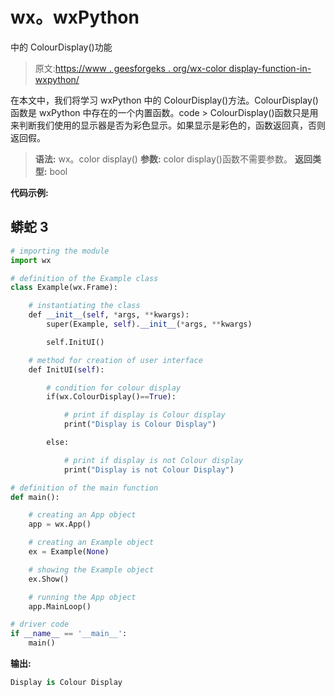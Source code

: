 # wx。wxPython

中的 ColourDisplay()功能

> 原文:[https://www . geesforgeks . org/wx-color display-function-in-wxpython/](https://www.geeksforgeeks.org/wx-colourdisplay-function-in-wxpython/)

在本文中，我们将学习 wxPython 中的 ColourDisplay()方法。ColourDisplay()函数是 wxPython 中存在的一个内置函数。code > ColourDisplay()函数只是用来判断我们使用的显示器是否为彩色显示。如果显示是彩色的，函数返回真，否则返回假。

> **语法:**
> wx。color display()
> **参数:**
> color display()函数不需要参数。
> **返回类型:**
> bool

**代码示例:**

## 蟒蛇 3

```py
# importing the module
import wx

# definition of the Example class
class Example(wx.Frame):

    # instantiating the class
    def __init__(self, *args, **kwargs):
        super(Example, self).__init__(*args, **kwargs)

        self.InitUI()

    # method for creation of user interface
    def InitUI(self):

        # condition for colour display
        if(wx.ColourDisplay()==True):

            # print if display is Colour display
            print("Display is Colour Display")

        else:

            # print if display is not Colour display
            print("Display is not Colour Display")

# definition of the main function
def main():

    # creating an App object
    app = wx.App()

    # creating an Example object
    ex = Example(None)

    # showing the Example object
    ex.Show()

    # running the App object
    app.MainLoop()

# driver code
if __name__ == '__main__':
    main()
```

**输出:**

```py
Display is Colour Display
```
